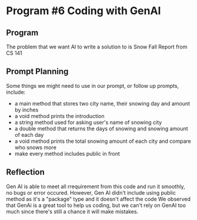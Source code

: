 # Program #6 Coding with GenAI
## Program
The problem that we want AI to write a solution to is Snow Fall Report from CS 141

## Prompt Planning
Some things we might need to use in our prompt, or follow up prompts, include:
* a main method that stores two city name, their snowing day and amount by inches
* a void method prints the introduction
* a string method used for asking user's name of snowing city
* a double method that returns the days of snowing and snowing amount of each day
* a void method prints the total snowing amount of each city and compare who snows more
* make every method includes public in front

## Reflection
Gen AI is able to meet all rrequirement from this code and run it smoothly, no bugs or error occured.
However, Gen AI didn't include using public method as it's a "package" type and it doesn't affect the code
We observed that GenAi is a great tool to help us coding, but we can't rely on GenAI too much since there's still a chance it will make mistakes.
